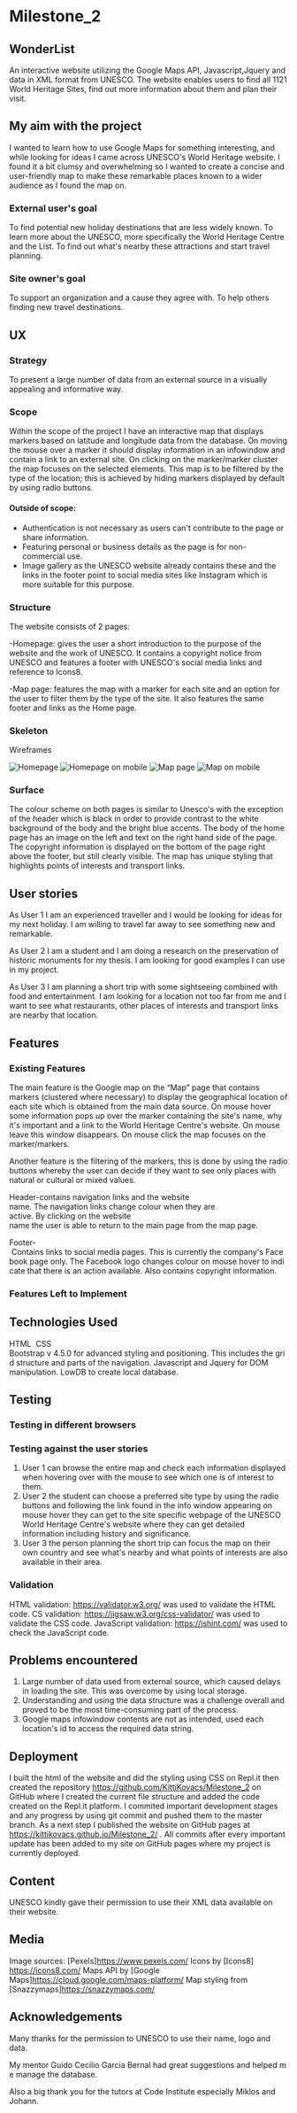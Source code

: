 # Milestone_2
## WonderList

An interactive website utilizing the Google Maps API, Javascript,Jquery and data in XML format from UNESCO. The website enables users to find all 1121 World Heritage Sites, find out more information about them and plan their visit.

## My aim with the project

I wanted to learn how to use Google Maps for something interesting, and while looking for ideas I came across UNESCO's World Heritage website. I found it a bit clumsy and overwhelming so I wanted to create a concise and user-friendly map to make these remarkable places known to a wider audience as I found the map on.

### External user's goal

To find potential new holiday destinations that are less widely known.
To learn more about the UNESCO, more specifically the World Heritage Centre and the List.
To find out what's nearby these attractions and start travel planning.

### Site owner's goal

To support an organization and a cause they agree with.
To help others finding new travel destinations.

## UX
### Strategy
To present a large number of data from an external source in a visually appealing and informative way.

### Scope
Within the scope of the project I have an interactive map that displays markers based on latitude and longitude data from the database.
On moving the mouse over a marker it should display information in an infowindow and contain a link to an external site.
On clicking on the marker/marker cluster the map focuses on the selected elements.
This map is to be filtered by the type of the location; this is achieved by hiding markers displayed by default by using radio buttons.

#### Outside of scope:

- Authentication is not necessary as users can't contribute to the page or share information.
- Featuring personal or business details as the page is for non-commercial use.
- Image gallery as the UNESCO website already contains these and the links in the footer point to social media sites like Instagram which is more suitable for this purpose.

### Structure
The website consists of 2 pages:

-Homepage: gives the user a short introduction to the purpose of the website and the work of UNESCO. It contains a copyright notice from UNESCO and features a footer with UNESCO's social media links and reference to Icons8.

-Map page: features the map with a marker for each site and an option for the user to filter them by the type of the site. It also features the same footer and links as the Home page.

### Skeleton
Wireframes

![Homepage](/assets/images/Home.png "Homepage on large screen size")
![Homepage on mobile](/assets/images/Home_mobile.png "Homepage on small screen size")
![Map page](/assets/images/Map.png "Map on large screen size")
![Map on mobile](/assets/images/Map_mobile.png "Map on small screen size")

### Surface

The colour scheme on both pages is similar to Unesco's with the exception of the header which is black in order to provide contrast to the white background of the body and the bright blue accents.
The body of the home page has an image on the left and text on the right hand side of the page. The copyright information is displayed on the bottom of the page right above the footer, but still clearly visible.
The map has unique styling that highlights points of interests and transport links.


## User stories

As User 1 I am an experienced traveller and I would be looking for ideas for my next holiday. I am willing to travel far away to see something new and remarkable.

As User 2 I am a student and I am doing a research on the preservation of historic monuments for my thesis. I am looking for good examples I can use in my project.

As User 3 I am planning a short trip with some sightseeing combined with food and entertainment. I am looking for a location not too far from me and I want to see what restaurants, other places of interests and transport links are nearby that location.

## Features

### Existing Features

The main feature is the Google map on the “Map” page that contains markers (clustered where necessary) to display the geographical location of each site which is obtained from the main data source. On mouse hover some information pops up over the marker containing the site's name, why it's important and a link to the World Heritage Centre's website. On mouse leave this window disappears. On mouse click the map focuses on the marker/markers.

Another feature is the filtering of the markers, this is done by using the radio buttons whereby the user can decide if they want to see only places with natural or cultural or mixed values.

Header-contains navigation links and the website name. The navigation links change colour when they are active. By clicking on the website name the user is able to return to the main page from the map page.

Footer- Contains links to social media pages. This is currently the company's Facebook page only. The Facebook logo changes colour on mouse hover to indicate that there is an action available. Also contains copyright information.

### Features Left to Implement


## Technologies Used

HTML 
CSS 
Bootstrap v 4.5.0 for advanced styling and positioning. This includes the grid structure and parts of the navigation.
Javascript and Jquery for DOM manipulation.
LowDB to create local database.

## Testing
### Testing in different browsers
### Testing against the user stories
1.  User 1 can browse the entire map and check each information displayed when hovering over with the mouse  to see which one is of interest to them.
2.  User 2 the student can choose a preferred site type by using the radio buttons and following the link found in the info window appearing on mouse hover they can get to the site specific webpage of the UNESCO World Heritage Centre's website where they can get detailed information including history and significance.
3.  User 3 the person planning the short trip can focus the map on their own country and see what's nearby and what points of interests are also available in their area.

### Validation

HTML validation: https://validator.w3.org/  was used to validate the HTML code.
CS validation: https://jigsaw.w3.org/css-validator/ was used to validate the CSS code.
JavaScript validation: https://jshint.com/ was used to check the JavaScript code.

## Problems encountered

1. Large number of data used from external source, which caused delays in loading the site. This was overcome by using local storage.
2. Understanding and using the data structure was a challenge overall and proved to be the most time-consuming part of the process.
2. Google maps infowindow contents are not as intended, used each location's id to access the required data string.

## Deployment

I built the html of the website and did the styling using CSS on Repl.it then created the repository https://github.com/KittiKovacs/Milestone_2 on GitHub where I created the current file structure and added the code created on the Repl.it platform.
I commited important development stages and any progress by using git commit and pushed them to the master branch.
As a next step I published the website on GitHub pages at https://kittikovacs.github.io/Milestone_2/ .
All commits after every important update has been added to my site on GitHub pages where my project is currently deployed.

## Content

UNESCO kindly gave their permission to use their XML data available on their website.

## Media

Image sources: [Pexels]https://www.pexels.com/
Icons by [Icons8] https://icons8.com/
Maps API by [Google Maps]https://cloud.google.com/maps-platform/
Map styling from [Snazzymaps]https://snazzymaps.com/

## Acknowledgements

Many thanks for the permission to UNESCO to use their name, logo and data.

My mentor Guido Cecilio Garcia Bernal had great suggestions and helped me manage the database.

Also a big thank you for the tutors at Code Institute especially Miklos and Johann.

